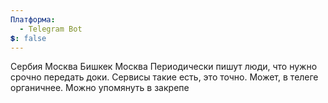 ```yaml
---
Платформа:
  - Telegram Bot
💲: false
---
```

Сербия Москва
Бишкек Москва
Периодически пишут люди, что нужно срочно передать доки.
Сервисы такие есть, это точно. Может, в телеге органичнее. Можно упомянуть в закрепе